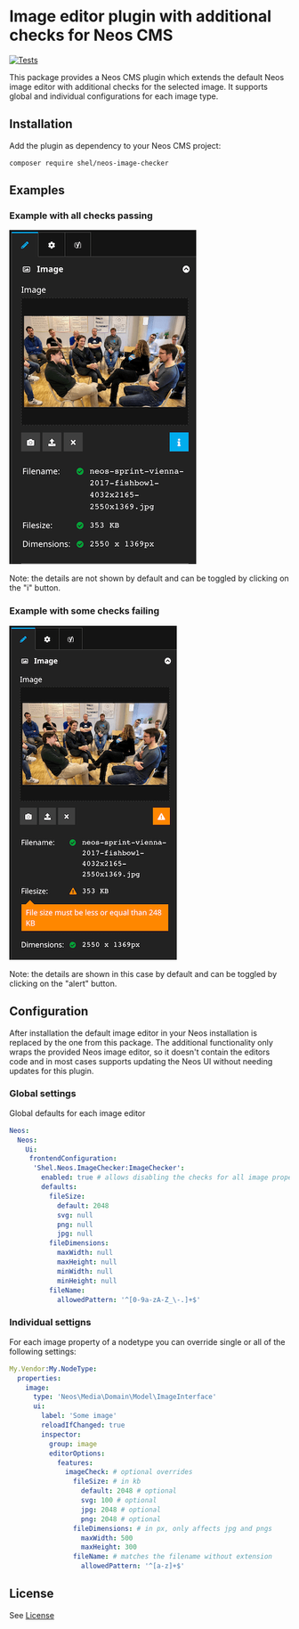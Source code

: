 # Image editor plugin with additional checks for Neos CMS

[![Tests](https://github.com/Sebobo/Shel.Neos.ColorPicker/actions/workflows/tests.yml/badge.svg)](https://github.com/Sebobo/Shel.Neos.ColorPicker/actions/workflows/tests.yml)

This package provides a Neos CMS plugin which extends the default Neos image editor with additional checks for the 
selected image. It supports global and individual configurations for each image type.

## Installation

Add the plugin as dependency to your Neos CMS project:

    composer require shel/neos-image-checker

## Examples

### Example with all checks passing

[![Example with passed checks](Documentation/imagechecker-valid.png)](Documentation/imagechecker-valid.png)

Note: the details are not shown by default and can be toggled by clicking on the "i" button.

### Example with some checks failing

[![Example with failed checks](Documentation/imagechecker-invalid.png)](Documentation/imagechecker-invalid.png)

Note: the details are shown in this case by default and can be toggled by clicking on the "alert" button.

## Configuration

After installation the default image editor in your Neos installation is replaced by the one from this package.
The additional functionality only wraps the provided Neos image editor, so it doesn't contain the editors code
and in most cases supports updating the Neos UI without needing updates for this plugin.

### Global settings

Global defaults for each image editor

```yaml
Neos:
  Neos:
    Ui:
     frontendConfiguration:
      'Shel.Neos.ImageChecker:ImageChecker':
        enabled: true # allows disabling the checks for all image properties
        defaults:
          fileSize:
            default: 2048
            svg: null
            png: null
            jpg: null
          fileDimensions:
            maxWidth: null
            maxHeight: null
            minWidth: null
            minHeight: null
          fileName:
            allowedPattern: '^[0-9a-zA-Z_\-.]+$'
```

### Individual settigns

For each image property of a nodetype you can override single or all of the following settings:

```yaml
My.Vendor:My.NodeType:
  properties:
    image:
      type: 'Neos\Media\Domain\Model\ImageInterface'
      ui:
        label: 'Some image'
        reloadIfChanged: true
        inspector:
          group: image
          editorOptions:
            features:
              imageCheck: # optional overrides
                fileSize: # in kb
                  default: 2048 # optional
                  svg: 100 # optional
                  jpg: 2048 # optional
                  png: 2048 # optional
                fileDimensions: # in px, only affects jpg and pngs
                  maxWidth: 500
                  maxHeight: 300
                fileName: # matches the filename without extension
                  allowedPattern: '^[a-z]+$'
```

## License

See [License](LICENSE.txt)
